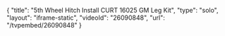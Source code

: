 {
    "title": "5th Wheel Hitch Install CURT 16025 GM Leg Kit",
    "type": "solo",
    "layout": "iframe-static",
    "videoId": "26090848",
    "url": "\/tvpembed\/26090848"
}